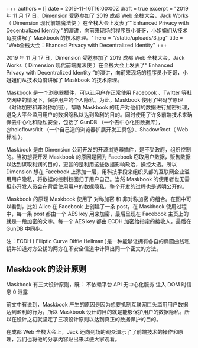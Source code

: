 +++
authors = []
date = 2019-11-16T16:00:00Z
draft = true
excerpt = "2019 年 11 月 17 日，Dimension 受邀参加了 2019 成都 Web 全栈大会，Jack Works（ Dimension 现代前端魔法使 ）在全栈大会上发表了“ Enhanced Privacy with Decentralized Identity ”的演讲，向前来现场的程序员小哥哥，小姐姐们从技术角度讲解了 Maskbook 的技术原理。"
hero = "/static/uploads/3.jpg"
title = "Web全栈大会：Ehanced Privacy with Decentralized Identity"
+++

2019 年 11 月 17 日，Dimension 受邀参加了 2019 成都 Web 全栈大会，Jack Works（ Dimension 现代前端魔法使 ）在全栈大会上发表了“ Enhanced Privacy with Decentralized Identity ”的演讲，向前来现场的程序员小哥哥，小姐姐们从技术角度讲解了 Maskbook 的技术原理。

Maskbook 是一个浏览器插件，可以让用户在正常使用 Facebook 、Twitter 等社交网络的情况下，保护用户的个人隐私。为此，Maskbook 使用了密码学原理（对称加密和非对称加密），帮助 Maskbook 的用户对他们的数据进行加密处理，避免大平台滥用用户的数据隐私以达到盈利的目的。同时使用了许多前端技术来确保去中心化和隐私安全，包括了 GunDB （一个去中心化图数据库），@holoflows/kit （一个自己造的浏览器扩展开发工具包）、ShadowRoot（ Web 标准 ）。

Maskbook 是由 Dimension 公司开发的开源浏览器插件，是不受政府，组织控制的。当初想要开发 Maskbook 的原因是因为 Facebook 窃取用户数据，贩售数据以达到谋取利润的目的，更甚的是利用这些数据影响政治，操控大选。所以 Dimension 想在 Facebook 上添加一层，用科技手段来组织头部的互联网企业滥用用户隐私，将数据的控制权回归于用户自己。当然 Maskbook 的使用者也无需担心开发人员会在背后使用用户的数据隐私，整个开发的过程也是透明公开的。

Maskbook 的原理 Maskbook 使用了 对称加密 和 非对称加密 的组合。在图中可以看到，比如 Alice 在 Facebook 上创建了一条 post，在 Maskbook 使用过程中，每一条 post 都由一个 AES key 用来加密，最后呈现在 Facebook 主页上的就是一段加密的文字。每一个 AES key 都由 ECDH 加密给指定的接收人，最后在 GunDB 中同步。

注：ECDH ( Elliptic Curve Diffie Hellman )是一种能够让拥有各自的椭圆曲线私钥并知道对方公钥的两方在不安全信道中计算出同一个密文的方法。

## Maskbook 的设计原则

Maskbook 有三大设计原则，既： 不依赖平台 API 无中心化服务 注入 DOM 时信息 0 泄露

前文中有说到，Maskbook 产生的原因是因为想要抵制互联网巨头滥用用户数据达到盈利的行为，所以 Maskbook 设计的目的就是能够保护用户的数据隐私。所以在设计之初就坚定了三项设计原则以达到真正的数据保护的目的。

在成都 Web 全栈大会上，Jack 还向到场的观众演示了了前端技术的操作和原理，我们也将他的分享内容贴出来以便大家观看。

